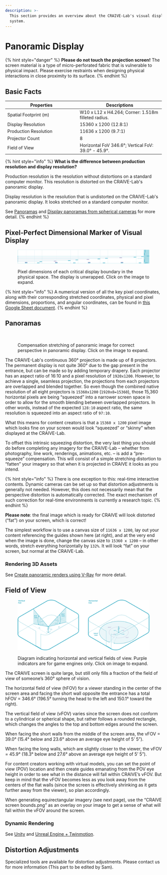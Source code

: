 ```yaml
---
description: >-
  This section provides an overview about the CRAIVE-Lab's visual display
  system.
---
```


# Panoramic Display

{% hint style="danger" %}
**Please do not touch the projection screen!** The screen material is a type of micro-perforated fabric that is vulnerable to physical impact. Please exercise restraints when designing physical interactions in close proximity to its surface.&#x20;
{% endhint %}

## Basic Facts

<table><thead><tr><th width="219">Properties</th><th>Descriptions</th></tr></thead><tbody><tr><td>Spatial Footprint (m)</td><td>W10 x L12 x H4.264; Corner: 1.518m filleted radius.</td></tr><tr><td>Display Resolution</td><td>15360 x 1200 (12.8:1)</td></tr><tr><td>Production Resolution</td><td>11636 x 1200 (9.7:1)</td></tr><tr><td>Projector Count</td><td>8</td></tr><tr><td>Field of View</td><td>Horizontal FoV 346.6°; Vertical FoV: 39.0° - 45.9°. </td></tr></tbody></table>

{% hint style="info" %}
**What is the difference between production resolution and display resolution?**

Production resolution is the resolution without distortions on a standard computer monitor. This resolution is distorted on the CRAIVE-Lab's panoramic display.&#x20;

Display resolution is the resolution that is undistorted on the CRAIVE-Lab's panoramic display. It looks stretched on a standard computer monitor.

See [Panoramas](panoramic-display.md#panoramas) and [Display panoramas from spherical cameras](../examples/4.-display-panorama-from-spherical-camera.md) for more detail.
{% endhint %}

## Pixel-Perfect Dimensional Marker of Visual Display

<figure><img src="../.gitbook/assets/dimensions.png" alt=""><figcaption><p>Pixel dimensions of each critical display boundary in the physical space. The display is unwrapped. Click on the image to expand.</p></figcaption></figure>

{% hint style="info" %}
A numerical version of all the key pixel coordinates, along with their corresponding stretched coordinates, physical and pixel dimensions, proportions, and angular coordinates, can be found in [this Google Sheet document](https://docs.google.com/spreadsheets/d/13L-cFcvPIDc2OT34PLLkPOo-239FWXvqXio3jRufNsQ/edit?usp=sharing).
{% endhint %}

## Panoramas&#x20;

<figure><img src="../.gitbook/assets/panorama.png" alt=""><figcaption><p>Compensation stretching of panoramic image for correct perspective in panoramic display. Click on the image to expand.</p></figcaption></figure>

The CRAIVE-Lab's continuous 360° projection is made up of 8 projectors. The permanent display is not quite 360° due to the gap present in the entrance, but can be made so by adding temporary drapery. Each projector has an aspect ratio of 16:10 and a pixel resolution of `1920x1200`. However, to achieve a single, seamless projection, the projections from each projectors are overlapped and blended together. So even though the combined native resolution of all eight projectors is `15360x1200` (`1920x8=15360`), those 15,360 horizontal pixels are being “squeezed” into a narrower screen space in order to allow for the smooth blending between overlapped projectors. In other words, instead of the expected `128:10` aspect ratio, the same resolution is squeezed into an aspect ratio of `97:10`.&#x20;

What this means for content creators is that a `15360 x 1200` pixel image which looks fine on your screen would look “squeezed” or “skinny” when displayed at the CRAIVE-Lab.&#x20;

To offset this intrinsic squeezing distortion, the very last thing you should do before completing any imagery for the CRAIVE-Lab – whether from photography, line work, renderings, animations, etc. – is add a “pre-squeeze” compensation. This will consist of a simple stretching distortion to “fatten” your imagery so that when it is projected in CRAIVE it looks as you intend.&#x20;

{% hint style="info" %}
There is one exception to this: real-time interactive contents. Dynamic cameras can be set up so that distortion adjustments is generally not needed. However, this does not necessarily mean that the perspective distortion is automatically corrected. The exact mechanism of such correction for real-time environments is currently a research topic.
{% endhint %}

**Please note**: the final image which is ready for CRAIVE will look distorted (“fat”) on your screen, which is correct!&#x20;

The simplest workflow is to use a canvas size of `11636 x 1200`, lay out your content referencing the guides shown here (at right), and at the very end when the image is done, change the canvas size to `15360 x 1200` – in other words, stretch everything horizontally by `132%`. It will look “fat” on your screen, but normal at the CRAIVE-Lab.

### Rendering 3D Assets

See [Create panoramic renders using V-Ray](../examples/5.-rendering-panorama.md) for more detail.

## Field of View

<figure><img src="../.gitbook/assets/fovs.png" alt=""><figcaption><p>Diagram indicating horizontal and vertical fields of view. Purple indicators are for game engines only. Click on image to expand.</p></figcaption></figure>

The CRAIVE screen is quite large, but still only fills a fraction of the field of view of someone’s 360° sphere of vision.&#x20;

The horizontal field of view (hFOV) for a viewer standing in the center of the screen area and facing the short wall opposite the entrance has a total hFOV = 346.6° (196.5° turning the head to the left and 150.1° toward the right).&#x20;

The vertical field of view (vFOV) varies since the screen does not conform to a cylindrical or spherical shape, but rather follows a rounded rectangle, which changes the angles to the top and bottom edges around the screen.&#x20;

When facing the short walls from the middle of the screen area, the vFOV = 39.0° (15.4° below and 23.6° above an average eye height of 5’ 5”).&#x20;

When facing the long walls, which are slightly closer to the viewer, the vFOV = 45.9° (18.3° below and 27.6° above an average eye height of 5’ 5”).&#x20;

For content creators working with virtual models, you can set the point of view (POV) location and then create guides emanating from the POV eye height in order to see what in the distance will fall within CRAIVE’s vFOV. But keep in mind that the vFOV becomes less as you look away from the centers of the flat walls (since the screen is effectively shrinking as it gets further away from the viewer), so plan accordingly.&#x20;

When generating equirectangular imagery (see next page), use the “CRAIVE screen bounds.png” as an overlay on your image to get a sense of what will fall within the vFOV around the screen.

### Dynamic Rendering

See [Unity](../software/unity.md) and [Unreal Engine + Twinmotion](../software/unreal-engine-coming-soon.md).

## Distortion Adjustments&#x20;

Specialized tools are available for distortion adjustments. Please contact us for more information (This part to be edited by Sam).

##
